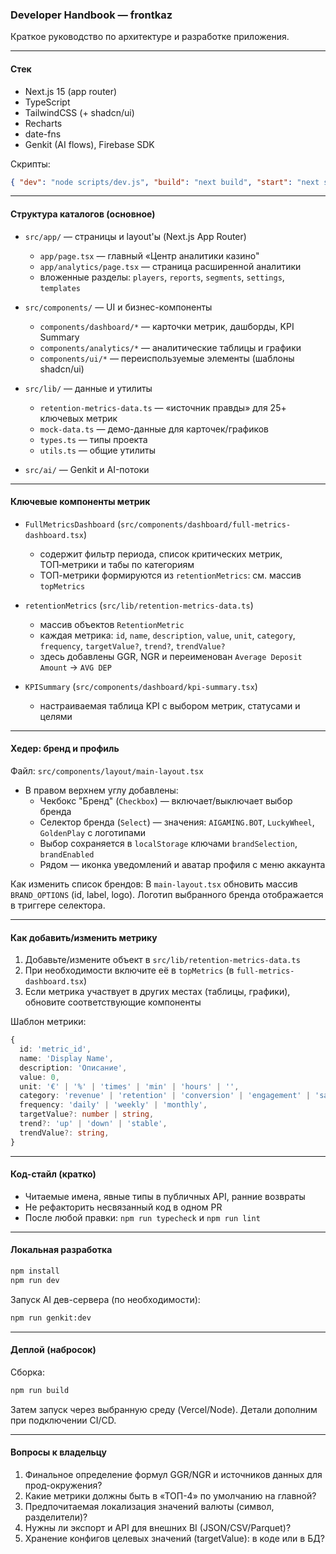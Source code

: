 ### Developer Handbook — frontkaz

Краткое руководство по архитектуре и разработке приложения.

---

#### Стек

- Next.js 15 (app router)
- TypeScript
- TailwindCSS (+ shadcn/ui)
- Recharts
- date-fns
- Genkit (AI flows), Firebase SDK

Скрипты:

```json
{ "dev": "node scripts/dev.js", "build": "next build", "start": "next start", "lint": "next lint", "typecheck": "tsc --noEmit" }
```

---

#### Структура каталогов (основное)

- `src/app/` — страницы и layout'ы (Next.js App Router)
  - `app/page.tsx` — главный «Центр аналитики казино"
  - `app/analytics/page.tsx` — страница расширенной аналитики
  - вложенные разделы: `players`, `reports`, `segments`, `settings`, `templates`

- `src/components/` — UI и бизнес-компоненты
  - `components/dashboard/*` — карточки метрик, дашборды, KPI Summary
  - `components/analytics/*` — аналитические таблицы и графики
  - `components/ui/*` — переиспользуемые элементы (шаблоны shadcn/ui)

- `src/lib/` — данные и утилиты
  - `retention-metrics-data.ts` — «источник правды» для 25+ ключевых метрик
  - `mock-data.ts` — демо-данные для карточек/графиков
  - `types.ts` — типы проекта
  - `utils.ts` — общие утилиты

- `src/ai/` — Genkit и AI-потоки

---

#### Ключевые компоненты метрик

- `FullMetricsDashboard` (`src/components/dashboard/full-metrics-dashboard.tsx`)
  - содержит фильтр периода, список критических метрик, ТОП‑метрики и табы по категориям
  - ТОП-метрики формируются из `retentionMetrics`: см. массив `topMetrics`

- `retentionMetrics` (`src/lib/retention-metrics-data.ts`)
  - массив объектов `RetentionMetric`
  - каждая метрика: `id`, `name`, `description`, `value`, `unit`, `category`, `frequency`, `targetValue?`, `trend?`, `trendValue?`
  - здесь добавлены GGR, NGR и переименован `Average Deposit Amount` -> `AVG DEP`

- `KPISummary` (`src/components/dashboard/kpi-summary.tsx`)
  - настраиваемая таблица KPI с выбором метрик, статусами и целями

---

#### Хедер: бренд и профиль

Файл: `src/components/layout/main-layout.tsx`

- В правом верхнем углу добавлены:
  - Чекбокс "Бренд" (`Checkbox`) — включает/выключает выбор бренда
  - Селектор бренда (`Select`) — значения: `AIGAMING.BOT`, `LuckyWheel`, `GoldenPlay` с логотипами
  - Выбор сохраняется в `localStorage` ключами `brandSelection`, `brandEnabled`
  - Рядом — иконка уведомлений и аватар профиля с меню аккаунта

Как изменить список брендов:
В `main-layout.tsx` обновить массив `BRAND_OPTIONS` (id, label, logo). Логотип выбранного бренда отображается в триггере селектора.

---

#### Как добавить/изменить метрику

1) Добавьте/измените объект в `src/lib/retention-metrics-data.ts`
2) При необходимости включите её в `topMetrics` (в `full-metrics-dashboard.tsx`)
3) Если метрика участвует в других местах (таблицы, графики), обновите соответствующие компоненты

Шаблон метрики:

```ts
{
  id: 'metric_id',
  name: 'Display Name',
  description: 'Описание',
  value: 0,
  unit: '€' | '%' | 'times' | 'min' | 'hours' | '',
  category: 'revenue' | 'retention' | 'conversion' | 'engagement' | 'satisfaction',
  frequency: 'daily' | 'weekly' | 'monthly',
  targetValue?: number | string,
  trend?: 'up' | 'down' | 'stable',
  trendValue?: string,
}
```

---

#### Код-стайл (кратко)

- Читаемые имена, явные типы в публичных API, ранние возвраты
- Не рефакторить несвязанный код в одном PR
- После любой правки: `npm run typecheck` и `npm run lint`

---

#### Локальная разработка

```bash
npm install
npm run dev
```

Запуск AI дев-сервера (по необходимости):

```bash
npm run genkit:dev
```

---

#### Деплой (набросок)

Сборка:

```bash
npm run build
```

Затем запуск через выбранную среду (Vercel/Node). Детали дополним при подключении CI/CD.

---

#### Вопросы к владельцу

1) Финальное определение формул GGR/NGR и источников данных для прод-окружения?
2) Какие метрики должны быть в «ТОП-4» по умолчанию на главной?
3) Предпочитаемая локализация значений валюты (символ, разделители)?
4) Нужны ли экспорт и API для внешних BI (JSON/CSV/Parquet)?
5) Хранение конфигов целевых значений (targetValue): в коде или в БД?



